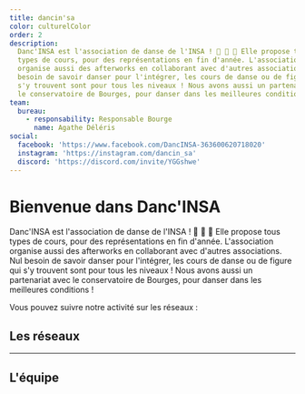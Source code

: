 ```yaml
---
title: dancin'sa
color: culturelColor
order: 2
description:
  Danc'INSA est l'association de danse de l'INSA ! 🕺 🎵 💃 Elle propose tous
  types de cours, pour des représentations en fin d'année. L'association
  organise aussi des afterworks en collaborant avec d'autres associations. Nul
  besoin de savoir danser pour l'intégrer, les cours de danse ou de figure qui
  s'y trouvent sont pour tous les niveaux ! Nous avons aussi un partenariat avec
  le conservatoire de Bourges, pour danser dans les meilleures conditions !
team:
  bureau:
    - responsability: Responsable Bourge
      name: Agathe Déléris
social:
  facebook: 'https://www.facebook.com/DancINSA-363600620718020'
  instagram: 'https://instagram.com/dancin_sa'
  discord: 'https://discord.com/invite/YGGshwe'
---
```


# Bienvenue dans Danc'INSA

<campus-center>
  <campus-responsive-image
    folder-name="federation/culturel/danc-insa"
    name="logo.png"
    max-width="400">
  </campus-responsive-image>
</campus-center>

Danc'INSA est l'association de danse de l'INSA ! 🕺 🎵 💃 Elle propose tous
types de cours, pour des représentations en fin d'année. L'association organise
aussi des afterworks en collaborant avec d'autres associations. Nul besoin de
savoir danser pour l'intégrer, les cours de danse ou de figure qui s'y trouvent
sont pour tous les niveaux ! Nous avons aussi un partenariat avec le
conservatoire de Bourges, pour danser dans les meilleures conditions !

Vous pouvez suivre notre activité sur les réseaux :

## Les réseaux

<campus-social :social="social" :color="color"></campus-social>

---

## L'équipe

<campus-team :team="team" :color="color"></campus-team>
